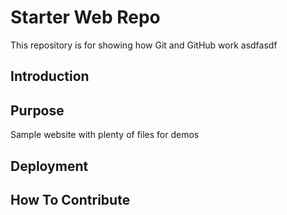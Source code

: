 # Starter Web Repo

This repository is for showing how Git and GitHub work asdfasdf

## Introduction

## Purpose

Sample website with plenty of files for demos

## Deployment

## How To Contribute